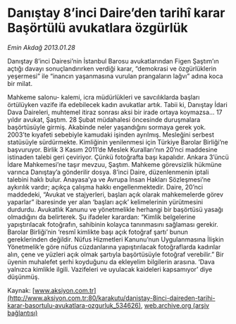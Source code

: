 # Danıştay 8’inci Daire’den tarihî karar Başörtülü avukatlara özgürlük

*Emin Akdağ 2013.01.28*

<div class="pNewsDetailMainContent" itemprop="articleBody">
 <p>
  Danıştay 8’inci Dairesi’nin İstanbul Barosu avukatlarından Figen Şaştım’ın açtığı davayı sonuçlandırırken verdiği karar, “demokrasi ve özgürlüklerin yeşermesi” ile “inancın yaşanmasına vurulan prangaların lağvı” adına koca bir milat.
 </p>
 <p>
  Mahkeme salonu- kalemi, icra müdürlükleri ve savcılıklarda başları örtülüyken vazife ifa edebilecek kadın avukatlar artık. Tabii ki, Danıştay İdari Dava Daireleri, muhtemel itiraz sonrası aksi bir irade ortaya koymazsa… 17 yıldır avukat, Şaştım. 28 Şubat müdahalesi öncesinde duruşmalara başörtüsüyle girmiş. Akabinde neler yaşandığını sormaya gerek yok. 2003’te kıyafeti sebebiyle kamudaki işinden ayrılmış. Mesleğini serbest statüsüyle sürdürmekte. Kimliğinin yenilenmesi için Türkiye Barolar Birliği’ne başvuruyor. Birlik 3 Kasım 2011’de Meslek Kuralları’nın 20’nci maddesine istinaden talebi geri çeviriyor. Çünkü fotoğrafta başı kapalıdır. Ankara 3’üncü İdare Mahkemesi’ne taşır mevzuu, Şaştım. Mahkeme görevsizlik hükmüne varınca Danıştay’a gönderilir dosya. 8’inci Daire, düzenlenmenin iptali talebini haklı bulur. Anayasa’ya ve Avrupa İnsan Hakları Sözleşmesi’ne aykırılık vardır; açıkça çalışma hakkı engellenmektedir. Daire, 20’nci maddedeki, “Avukat ve stajyerleri, başları açık olarak mahkemelerde görev yaparlar” ibaresinde yer alan ‘başları açık’ kelimelerinin yürütmesini durdurdu. Avukatlık Kanunu ve yönetmelikle herhangi bir başörtüsü yasağı olmadığını da belirterek. Şu ifadeler karardan: “Kimlik belgelerine yapıştırılacak fotoğrafın, sahibinin kolayca tanınmasını sağlaması gerekir. Barolar Birliği’nin ‘resmî kimlikte başı açık fotoğraf şartı’ bunun gereklerinden değildir. Nüfus Hizmetleri Kanunu’nun Uygulanmasına İlişkin Yönetmelik’e göre nüfus cüzdanlarına yapıştırılacak fotoğraflarda kadınlar alın, çene ve yüzleri açık olmak şartıyla başörtüsüyle fotoğraf verebilir.” Bir üyenin muhalefet şerhi koyduğunu da ekleyelim bilgilerin arasına. ‘Dava yalnızca kimlikle ilgili. Vazifeleri ve uyulacak kaideleri kapsamıyor’ diye düşünmüş.
 </p>
</div>


Kaynak: [www.aksiyon.com.tr](http://www.aksiyon.com.tr:80/karakutu/danistay-8inci-daireden-tarihi-karar-basortulu-avukatlara-ozgurluk_534626), [web.archive.org (arşiv bağlantısı)](http://web.archive.org/web/20150715012713/http://www.aksiyon.com.tr:80/karakutu/danistay-8inci-daireden-tarihi-karar-basortulu-avukatlara-ozgurluk_534626)

